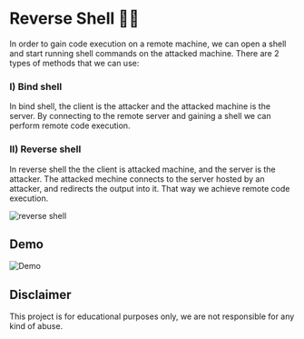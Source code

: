 # Reverse Shell 🏴‍☠️
In order to gain code execution on a remote machine, we can open a shell and start running shell commands on the attacked machine. 
There are 2 types of methods that we can use:

### I) Bind shell
 In bind shell, the client is the attacker and the attacked machine is the server. By connecting to the remote server and gaining a shell
 we can perform remote code execution.
 
### II) Reverse shell
In reverse shell the the client is attacked machine, and the server is the attacker. The attacked mechine connects to the server hosted by
an attacker, and redirects the output into it. That way we achieve remote code execution. 

![reverse shell](https://static.wixstatic.com/media/f20f53_eb087b9dfa4746c3aabf12c64b04a835~mv2.png/v1/fit/w_578,h_360,al_c,q_80/file.png)

## Demo 
![Demo](https://i.imgur.com/eQ9R0ml.png)

## Disclaimer
This project is for educational purposes only, we are not responsible for any kind of abuse.
